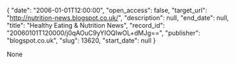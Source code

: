 {
  "date": "2006-01-01T12:00:00", 
  "open_access": false, 
  "target_url": "http://nutrition-news.blogspot.co.uk/", 
  "description": null, 
  "end_date": null, 
  "title": "Healthy Eating & Nutrition News", 
  "record_id": "20060101T120000/j0qAOuC9yYIOQIwOL+dMJg==", 
  "publisher": "blogspot.co.uk", 
  "slug": 13620, 
  "start_date": null
}

None